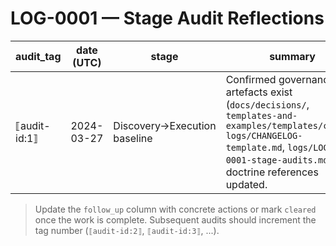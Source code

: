 # LOG-0001 — Stage Audit Reflections

| audit_tag | date (UTC) | stage | summary | owners | follow_up |
|-----------|------------|-------|---------|--------|-----------|
| ⟦audit-id:1⟧ <reflect/> | 2024-03-27 | Discovery→Execution baseline | Confirmed governance artefacts exist (`docs/decisions/`, `templates-and-examples/templates/change-logs/CHANGELOG-template.md`, `logs/LOG-0001-stage-audits.md`) and doctrine references updated. | Evidence Lead; Governance Sentinel | Validate add-in parity before release |

> Update the `follow_up` column with concrete actions or mark `cleared` once the work is complete. Subsequent audits should increment the tag number (`⟦audit-id:2⟧`, `⟦audit-id:3⟧`, ...).
